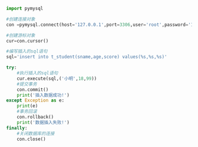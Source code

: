 
<BlogInfo title="9.操作MySQL数据库插入一条数据" author="白日梦想猿" pv=0 read_times=0 pre_cost_time=0分22秒 category="数据库编程" tag_list="['数据库编程']" create_time="2020.07.09 15:54:49" update_time="2020.07.11 11:01:21" />

```python
import pymysql

#创建连接对象
con =pymysql.connect(host='127.0.0.1',port=3306,user='root',password='123456',database='python_db')

#创建游标对象
cur=con.cursor()

#编写插入的sql语句
sql='insert into t_student(sname,age,score) values(%s,%s,%s)'

try:
    #执行插入的sql语句
    cur.execute(sql,('小明',18,99))
    #提交事务
    con.commit()
    print('插入数据成功!')
except Exception as e:
    print(e)
    #事务回滚
    con.rollback()
    print('数据插入失败!')
finally:
    #关闭数据库的连接
    con.close()

```

